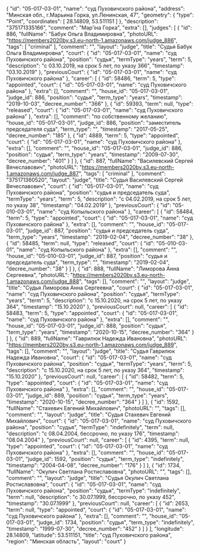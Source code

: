 {
    "id": "05-017-03-01",
    "name": "суд Пуховичского района",
    "address": "Минская обл., г.Марьина Горка, ул.Ленинская, 47",
    "geometry": {
        "type": "Point",
        "coordinates": [
            28.14809,
            53.511151
        ]
    },
    "description": "375171335166",
    "comment": "Мар'іна Горка",
    "extra": [],
    "judges": [
        {
            "id": 886,
            "fullName": "Бабук Ольга Владимировна",
            "photoURL": "https://members2020by.s3.eu-north-1.amazonaws.com/judge_886",
            "tags": [
                "criminal"
            ],
            "comment": "",
            "layout": "judge",
            "title": "Судья Бабук Ольга Владимировна",
            "court": {
                "id": "05-017-03-01",
                "name": "суд Пуховичского района",
                "position": "судья",
                "termType": "years",
                "term": 5,
                "description": "c 03.10.2019, на срок 5 лет, по указу 366",
                "timestamp": "03.10.2019"
            },
            "previousCourt": {
                "id": "05-017-03-01",
                "name": "суд Пуховичского района"
            },
            "career": [
                {
                    "id": 58486,
                    "term": 5,
                    "type": "appointed",
                    "court": {
                        "id": "05-017-03-01",
                        "name": "суд Пуховичского района"
                    },
                    "extra": [],
                    "comment": "",
                    "house_id": "05-017-03-01",
                    "judge_id": 886,
                    "position": "судья",
                    "term_type": "years",
                    "timestamp": "2019-10-03",
                    "decree_number": "366"
                },
                {
                    "id": 59393,
                    "term": null,
                    "type": "released",
                    "court": {
                        "id": "05-017-03-01",
                        "name": "суд Пуховичского района"
                    },
                    "extra": [],
                    "comment": "по собственному желанию",
                    "house_id": "05-017-03-01",
                    "judge_id": 886,
                    "position": "заместитель председателя суда",
                    "term_type": "",
                    "timestamp": "2017-05-25",
                    "decree_number": "185"
                },
                {
                    "id": 4889,
                    "term": 5,
                    "type": "appointed",
                    "court": {
                        "id": "05-017-03-01",
                        "name": "суд Пуховичского района"
                    },
                    "extra": [],
                    "comment": "",
                    "house_id": "05-017-03-01",
                    "judge_id": 886,
                    "position": "судья",
                    "term_type": "years",
                    "timestamp": "2009-07-30",
                    "decree_number": "401"
                }
            ]
        },
        {
            "id": 887,
            "fullName": "Василевский Сергей Вячеславович",
            "photoURL": "https://members2020by.s3.eu-north-1.amazonaws.com/judge_887",
            "tags": [
                "criminal"
            ],
            "comment": "375171360520",
            "layout": "judge",
            "title": "Судья Василевский Сергей Вячеславович",
            "court": {
                "id": "05-017-03-01",
                "name": "суд Пуховичского района",
                "position": "судья и председатель суда",
                "termType": "years",
                "term": 5,
                "description": "c 04.02.2019, на срок 5 лет, по указу 38",
                "timestamp": "04.02.2019"
            },
            "previousCourt": {
                "id": "05-010-03-01",
                "name": "суд Копыльского района"
            },
            "career": [
                {
                    "id": 58484,
                    "term": 5,
                    "type": "appointed",
                    "court": {
                        "id": "05-017-03-01",
                        "name": "суд Пуховичского района"
                    },
                    "extra": [],
                    "comment": "",
                    "house_id": "05-017-03-01",
                    "judge_id": 887,
                    "position": "судья и председатель суда",
                    "term_type": "years",
                    "timestamp": "2019-02-04",
                    "decree_number": "38"
                },
                {
                    "id": 58485,
                    "term": null,
                    "type": "released",
                    "court": {
                        "id": "05-010-03-01",
                        "name": "суд Копыльского района"
                    },
                    "extra": [],
                    "comment": "",
                    "house_id": "05-010-03-01",
                    "judge_id": 887,
                    "position": "судья и председатель суда",
                    "term_type": "",
                    "timestamp": "2019-02-04",
                    "decree_number": "38"
                }
            ]
        },
        {
            "id": 888,
            "fullName": "Лиморова Анна Сергеевна",
            "photoURL": "https://members2020by.s3.eu-north-1.amazonaws.com/judge_888",
            "tags": [],
            "comment": "",
            "layout": "judge",
            "title": "Судья Лиморова Анна Сергеевна",
            "court": {
                "id": "05-017-03-01",
                "name": "суд Пуховичского района",
                "position": "судья",
                "termType": "years",
                "term": 5,
                "description": "c 15.10.2020, на срок 5 лет, по указу 364",
                "timestamp": "15.10.2020"
            },
            "previousCourt": null,
            "career": [
                {
                    "id": 58483,
                    "term": 5,
                    "type": "appointed",
                    "court": {
                        "id": "05-017-03-01",
                        "name": "суд Пуховичского района"
                    },
                    "extra": [],
                    "comment": "",
                    "house_id": "05-017-03-01",
                    "judge_id": 888,
                    "position": "судья",
                    "term_type": "years",
                    "timestamp": "2020-10-15",
                    "decree_number": "364"
                }
            ]
        },
        {
            "id": 889,
            "fullName": "Гаврилюк Надежда Ивановна",
            "photoURL": "https://members2020by.s3.eu-north-1.amazonaws.com/judge_889",
            "tags": [],
            "comment": "",
            "layout": "judge",
            "title": "Судья Гаврилюк Надежда Ивановна",
            "court": {
                "id": "05-017-03-01",
                "name": "суд Пуховичского района",
                "position": "судья",
                "termType": "years",
                "term": 5,
                "description": "c 15.10.2020, на срок 5 лет, по указу 364",
                "timestamp": "15.10.2020"
            },
            "previousCourt": null,
            "career": [
                {
                    "id": 58482,
                    "term": 5,
                    "type": "appointed",
                    "court": {
                        "id": "05-017-03-01",
                        "name": "суд Пуховичского района"
                    },
                    "extra": [],
                    "comment": "",
                    "house_id": "05-017-03-01",
                    "judge_id": 889,
                    "position": "судья",
                    "term_type": "years",
                    "timestamp": "2020-10-15",
                    "decree_number": "364"
                }
            ]
        },
        {
            "id": 1592,
            "fullName": "Стахевич Евгений Михайлович",
            "photoURL": "",
            "tags": [],
            "comment": "",
            "layout": "judge",
            "title": "Судья Стахевич Евгений Михайлович",
            "court": {
                "id": "05-017-03-01",
                "name": "суд Пуховичского района",
                "position": "судья",
                "termType": "indefinitely",
                "term": null,
                "description": "c 08.04.2004, бессрочно, по указу 176",
                "timestamp": "08.04.2004"
            },
            "previousCourt": null,
            "career": [
                {
                    "id": 4395,
                    "term": null,
                    "type": "appointed",
                    "court": {
                        "id": "05-017-03-01",
                        "name": "суд Пуховичского района"
                    },
                    "extra": [],
                    "comment": "",
                    "house_id": "05-017-03-01",
                    "judge_id": 1592,
                    "position": "судья",
                    "term_type": "indefinitely",
                    "timestamp": "2004-04-08",
                    "decree_number": "176"
                }
            ]
        },
        {
            "id": 1734,
            "fullName": "Окулич Светлана Ростиславовна",
            "photoURL": "",
            "tags": [],
            "comment": "",
            "layout": "judge",
            "title": "Судья Окулич Светлана Ростиславовна",
            "court": {
                "id": "05-017-03-01",
                "name": "суд Пуховичского района",
                "position": "судья",
                "termType": "indefinitely",
                "term": null,
                "description": "c 30.07.1999, бессрочно, по указу 452",
                "timestamp": "30.07.1999"
            },
            "previousCourt": null,
            "career": [
                {
                    "id": 2653,
                    "term": null,
                    "type": "appointed",
                    "court": {
                        "id": "05-017-03-01",
                        "name": "суд Пуховичского района"
                    },
                    "extra": [],
                    "comment": "",
                    "house_id": "05-017-03-01",
                    "judge_id": 1734,
                    "position": "судья",
                    "term_type": "indefinitely",
                    "timestamp": "1999-07-30",
                    "decree_number": "452"
                }
            ]
        }
    ],
    "longitude": 28.14809,
    "latitude": 53.511151,
    "title": "суд Пуховичского района",
    "region": "Минская область",
    "layout": "court"
}